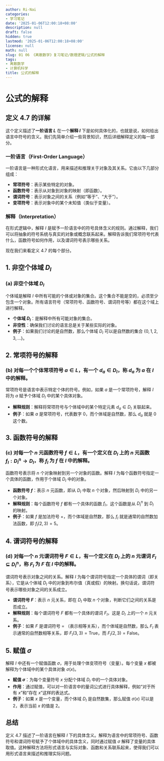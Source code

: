 ```yaml
---
author: Ri-Nai
categories:
- 学习笔记
date: '2025-01-06T12:00:18+08:00'
description: null
draft: false
hidden: true
lastmod: '2025-01-06T12:00:18+08:00'
license: null
math: null
slug: 01 06 《离散数学》复习笔记/数理逻辑/公式的解释
tags:
- 离散数学
- 计算机科学
title: 公式的解释
---
```


# 公式的解释

## 定义 4.7 的详解
这个定义描述了**一阶语言 $L$** 在一个**解释 $I$** 下是如何具体化的，也就是说，如何给出语言中符号的含义。我们先简单介绍一些背景知识，然后详细解释定义的每一部分。

### 一阶语言（First-Order Language）

一阶语言是一种形式化语言，用来描述和推理关于对象及其关系。它由以下几部分组成：
- **常项符号**：表示某些特定的对象。
- **函数符号**：表示从对象到对象的映射（即函数）。
- **谓词符号**：表示对象之间的关系（例如“等于”、“大于”）。
- **变项符号**：表示对象中的某个未知值（类似于变量）。

### 解释（Interpretation）

在形式逻辑中，解释 $I$ 是赋予一阶语言中的符号具体含义的规则。通过解释，我们可以将抽象的符号系统与真实的对象或概念联系起来。解释告诉我们常项符号代表什么，函数符号如何作用，以及谓词符号表示哪些关系。

现在我们来看定义 4.7 的每个部分。

## 1. **非空个体域 $D_I$**

### (a) 非空个体域 $D_I$

个体域是解释 $I$ 中所有可能的个体或对象的集合。这个集合不能是空的，必须至少包含一个对象。所有语言符号（常项符号、函数符号、谓词符号等）都在这个域上进行解释。

- **个体域 $D_I$**：是解释中所有可能对象的集合。
- **非空性**：确保我们讨论的语言总是关于某些实际的对象。
- **例子**：如果我们讨论的是自然数，那么个体域 $D_I$ 可以是自然数的集合 $\{0, 1, 2, 3, \dots\}$。

## 2. **常项符号的解释**

### (b) 对每一个个体常项符号 $a \in L$，有一个 $d_a \in D_I$，称 $d_a$ 为 $a$ 在 $I$ 中的解释。

常项符号是语言中表示特定个体的符号。例如，如果 $a$ 是一个常项符号，解释 $I$ 将为 $a$ 赋予个体域 $D_I$ 中的某个具体对象。

- **解释规则**：解释将常项符号与个体域中的某个特定元素 $d_a \in D_I$ 关联起来。
- **例子**：如果 $a$ 是常项符号，代表数字 $0$，而个体域是自然数，那么 $d_a$ 就是 $0$ 这个数。

## 3. **函数符号的解释**

### (c) 对每一个 $n$ 元函数符号 $f \in L$，有一个定义在 $D_I$ 上的 $n$ 元函数 $f_I: D_I^n \to D_I$，称 $f_I$ 为 $f$ 在 $I$ 中的解释。

函数符号表示将 $n$ 个对象映射到另一个对象的函数。解释 $I$ 为每个函数符号指定一个具体的函数，作用于个体域 $D_I$ 中的对象。

- **函数符号 $f$**：表示 $n$ 元函数，即从 $D_I$ 中取 $n$ 个对象，然后映射到 $D_I$ 中的另一个对象。
- **解释规则**：每个函数符号 $f$ 都有一个具体的函数 $f_I$，这个函数是从 $D_I^n$ 到 $D_I$ 的映射。
- **例子**：如果 $f$ 是加法符号 $+$，而个体域是自然数，那么 $f_I$ 就是通常的自然数加法函数，即 $f_I(2, 3) = 5$。

## 4. **谓词符号的解释**

### (d) 对每一个 $n$ 元谓词符号 $F \in L$，有一个定义在 $D_I$ 上的 $n$ 元谓词 $F_I \subseteq D_I^n$，称 $F_I$ 为 $F$ 在 $I$ 中的解释。

谓词符号表示对象之间的关系。解释 $I$ 为每个谓词符号指定一个具体的谓词（即关系），它是从个体域 $D_I$ 中的对象到布尔值（真或假）的映射。换句话说，谓词符号表示哪些对象之间的关系成立。

- **谓词符号 $F$**：表示 $n$ 元关系，即在 $D_I$ 中取 $n$ 个对象，判断它们之间的关系是否成立。
- **解释规则**：每个谓词符号 $F$ 都有一个具体的谓词 $F_I$，这是 $D_I$ 上的一个 $n$ 元关系。
- **例子**：如果 $F$ 是谓词符号 $=$ （表示相等关系），而个体域是自然数，那么 $F_I$ 表示通常的自然数相等关系，即 $F_I(3, 3) = \text{True}$，而 $F_I(2, 3) = \text{False}$。

## 5. **赋值 $\sigma$**

解释 $I$ 中还有一个赋值函数 $\sigma$，用于处理个体变项符号（变量）。每个变量 $x$ 都被解释为个体域中的某个具体对象 $\sigma(x)$。

- **赋值 $\sigma$**：为每个变量符号 $x$ 分配个体域 $D_I$ 中的一个具体对象。
- **作用**：通过赋值，可以对一阶语言中的量词公式进行具体解释，例如“对于所有 $x$”和“存在 $x$”这样的表达式。
- **例子**：如果 $x$ 是一个变量，而个体域 $D_I$ 是自然数集，那么赋值 $\sigma(x)$ 可以是 $2$，表示当前 $x$ 的值是 $2$。

## 总结

定义 4.7 描述了一阶语言在解释 $I$ 下的具体含义。解释为语言中的常项符号、函数符号和谓词符号赋予了个体域中的具体含义，同时通过赋值 $\sigma$ 解释了变量的具体取值。这种解释方法将形式语言与实际对象、函数和关系联系起来，使得我们可以用形式语言来描述和推理实际问题。

